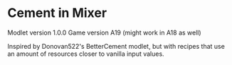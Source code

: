 # Cement in Mixer
Modlet version 1.0.0
Game version A19 (might work in A18 as well)

Inspired by Donovan522's BetterCement modlet, but with recipes that use an amount of resources closer to vanilla input values.
